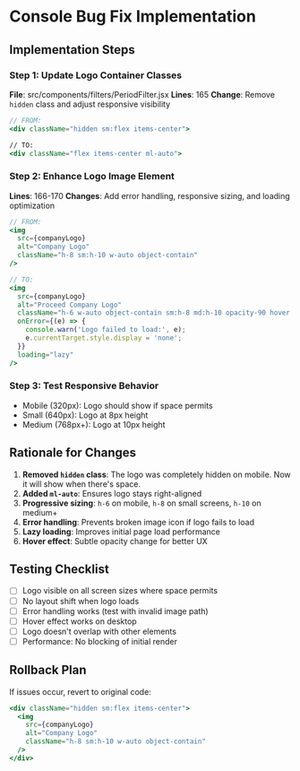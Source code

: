 # Console Bug Fix Implementation

## Implementation Steps

### Step 1: Update Logo Container Classes
**File**: src/components/filters/PeriodFilter.jsx
**Lines**: 165
**Change**: Remove `hidden` class and adjust responsive visibility
```jsx
// FROM:
<div className="hidden sm:flex items-center">

// TO:
<div className="flex items-center ml-auto">
```

### Step 2: Enhance Logo Image Element
**Lines**: 166-170
**Changes**: Add error handling, responsive sizing, and loading optimization
```jsx
// FROM:
<img 
  src={companyLogo} 
  alt="Company Logo" 
  className="h-8 sm:h-10 w-auto object-contain"
/>

// TO:
<img 
  src={companyLogo} 
  alt="Proceed Company Logo" 
  className="h-6 w-auto object-contain sm:h-8 md:h-10 opacity-90 hover:opacity-100 transition-opacity"
  onError={(e) => {
    console.warn('Logo failed to load:', e);
    e.currentTarget.style.display = 'none';
  }}
  loading="lazy"
/>
```

### Step 3: Test Responsive Behavior
- Mobile (320px): Logo should show if space permits
- Small (640px): Logo at 8px height
- Medium (768px+): Logo at 10px height

## Rationale for Changes

1. **Removed `hidden` class**: The logo was completely hidden on mobile. Now it will show when there's space.
2. **Added `ml-auto`**: Ensures logo stays right-aligned
3. **Progressive sizing**: `h-6` on mobile, `h-8` on small screens, `h-10` on medium+
4. **Error handling**: Prevents broken image icon if logo fails to load
5. **Lazy loading**: Improves initial page load performance
6. **Hover effect**: Subtle opacity change for better UX

## Testing Checklist
- [ ] Logo visible on all screen sizes where space permits
- [ ] No layout shift when logo loads
- [ ] Error handling works (test with invalid image path)
- [ ] Hover effect works on desktop
- [ ] Logo doesn't overlap with other elements
- [ ] Performance: No blocking of initial render

## Rollback Plan
If issues occur, revert to original code:
```jsx
<div className="hidden sm:flex items-center">
  <img 
    src={companyLogo} 
    alt="Company Logo" 
    className="h-8 sm:h-10 w-auto object-contain"
  />
</div>
```